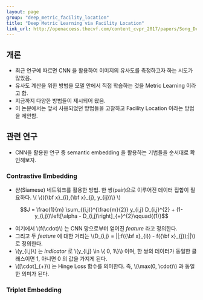 ```yaml
---
layout: page
group: "deep_metric_facility_location"
title: "Deep Metric Learning via Facility Location"
link_url: http://openaccess.thecvf.com/content_cvpr_2017/papers/Song_Deep_Metric_Learning_CVPR_2017_paper.pdf
---
```


## 개론

- 최근 연구에 따르면 CNN 을 활용하여 이미지의 유사도를 측정하고자 하는 시도가 많았음.
- 유사도 계산을 위한 방법을 모델 안에서 직접 학습하는 것을 Metric Learning 이라고 함.
- 지금까지 다양한 방법들이 제시되어 왔음.
- 이 논문에서는 앞서 사용되었던 방법들을 고찰하고 Facility Location 이라는 방법을 제안함.

## 관련 연구

- CNN을 활용한 연구 중 semantic embedding 을 활용하는 기법들을 순서대로 확인해보자.

### Contrastive Embedding

- 샴(Siamese) 네트워크를 활용한 방법. 한 쌍(pair)으로 이루어진 데이터 집합이 필요하다. \\( \\{({\bf x}\_{i},{\bf x}\_{j}, y\_{ij})\\} \\)


$$J = \frac{1}{m} \sum_{(i,j)}^{\frac{m}{2}} y_{i,j} D_{i,j}^{2} + (1-y_{i,j})\left[\alpha - D_{i,j}\right]_{+}^{2}\qquad{(1)}$$

- 여기에서 \\(f(\cdot)\\) 는 CNN 망으로부터 얻어진 *feature* 라고 정의한다.
- 그리고 두 *feature* 에 대한 거리는 \\(D\_{i,j} = \|\|\;f({\bf x}\_{i}) - f({\bf x}\_{j})\;\|\|\\) 로 정의한다.
- \\(y\_{i,j}\\) 는 *indicator* 로 \\(y\_{i,j} \in \\{ 0, 1\\}\\) 이며, 한 쌍의 데이터가 동일한 클래스이면 1, 아니면 0 의 값을 가지게 된다.
- \\([\cdot]\_{+}\\) 는 Hinge Loss 함수를 의미한다. 즉, \\(\max(0, \cdot)\\) 과 동일한 의미가 된다.


### Triplet Embedding

 



